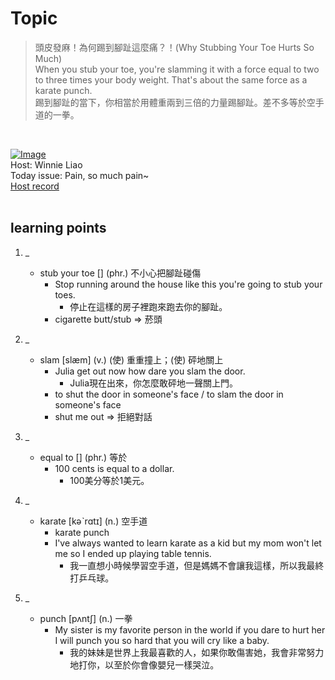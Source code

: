 # Topic

> 頭皮發麻！為何踢到腳趾這麼痛？！(Why Stubbing Your Toe Hurts So Much) <br>
> When you stub your toe, you're slamming it with a force equal to two to three times your body weight. That's about the same force as a karate punch. <br>
> 踢到腳趾的當下，你相當於用體重兩到三倍的力量踢腳趾。差不多等於空手道的一拳。

 <br>

[![Image](https://cdn.voicetube.com/assets/thumbnails/GgdG7gK4eXk.jpg)](https://www.youtube.com/embed/GgdG7gK4eXk?rel=0&showinfo=0&cc_load_policy=0&controls=1&autoplay=1&iv_load_policy=3&playsinline=1&wmode=transparent&start=19&end=28&enablejsapi=1&origin=https://tw.voicetube.com&widgetid=1)<br>
Host: Winnie Liao
<br>Today issue: Pain, so much pain~
<br>
[Host record](https://cdn.voicetube.com/tmp/everyday_records/callmeboss901/2871.mp3)
<br><br>
## learning points
1. _
	* stub your toe [] (phr.) 不小心把腳趾碰傷
		- Stop running around the house like this you're going to stub your toes.
			+ 停止在這樣的房子裡跑來跑去你的腳趾。
		- cigarette butt/stub => 菸頭

2. _
	* slam [slæm] (v.) (使) 重重撞上；(使) 砰地關上
		- Julia get out now how dare you slam the door.
			+ Julia現在出來，你怎麼敢砰地一聲關上門。
		- to shut the door in someone's face / to slam the door in someone's face
		- shut me out => 拒絕對話

3. _
	* equal to  [] (phr.) 等於
		- 100 cents is equal to a dollar.
			+ 100美分等於1美元。

4. _
	* karate [kəˋrɑtɪ] (n.) 空手道
		- karate punch
		- I've always wanted to learn karate as a kid but my mom won't let me so I ended up playing table tennis.
			+ 我一直想小時候學習空手道，但是媽媽不會讓我這樣，所以我最終打乒乓球。

5. _
	* punch [pʌntʃ] (n.) 一拳
		- My sister is my favorite person in the world if you dare to hurt her I will punch you so hard that you will cry like a baby.
			+ 我的妹妹是世界上我最喜歡的人，如果你敢傷害她，我會非常努力地打你，以至於你會像嬰兒一樣哭泣。
